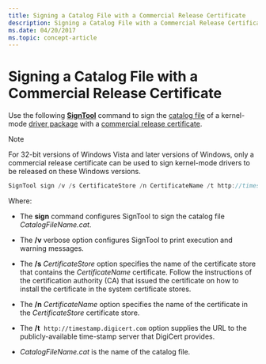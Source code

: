 ```yaml
---
title: Signing a Catalog File with a Commercial Release Certificate
description: Signing a Catalog File with a Commercial Release Certificate
ms.date: 04/20/2017
ms.topic: concept-article
---
```


# Signing a Catalog File with a Commercial Release Certificate

Use the following [**SignTool**](../devtest/signtool.md) command to sign the [catalog file](catalog-files.md) of a kernel-mode [driver package](driver-packages.md) with a [commercial release certificate](./deprecation-of-software-publisher-certificates-and-commercial-release-certificates.md).

>[!NOTE]
>For 32-bit versions of Windows Vista and later versions of Windows, only a commercial release certificate can be used to sign kernel-mode drivers to be released on these Windows versions.

```cpp
SignTool sign /v /s CertificateStore /n CertificateName /t http://timestamp.digicert.com CatalogFileName.cat
```

Where:

- The **sign** command configures SignTool to sign the catalog file *CatalogFileName.cat*.

- The **/v** verbose option configures SignTool to print execution and warning messages.

- The **/s** *CertificateStore* option specifies the name of the certificate store that contains the *CertificateName* certificate. Follow the instructions of the certification authority (CA) that issued the certificate on how to install the certificate in the system certificate stores.

- The **/n** *CertificateName* option specifies the name of the certificate in the *CertificateStore* certificate store.

- The **/t**  `http://timestamp.digicert.com` option supplies the URL to the publicly-available time-stamp server that DigiCert provides.

- *CatalogFileName.cat* is the name of the catalog file.
